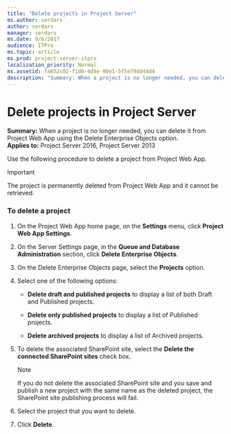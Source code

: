 ```yaml
---
title: "Delete projects in Project Server"
ms.author: serdars
author: serdars
manager: serdars
ms.date: 9/6/2017
audience: ITPro
ms.topic: article
ms.prod: project-server-itpro
localization_priority: Normal
ms.assetid: fa652c02-f1d0-4d4e-90e1-5f5e79dd44d4
description: "Summary: When a project is no longer needed, you can delete it from Project Web App using the Delete Enterprise Objects option."
---
```


# Delete projects in Project Server
 
 **Summary:** When a project is no longer needed, you can delete it from Project Web App using the Delete Enterprise Objects option.<br/>
**Applies to:** Project Server 2016, Project Server 2013
  
Use the following procedure to delete a project from Project Web App.
  
> [!IMPORTANT]
> The project is permanently deleted from Project Web App and it cannot be retrieved. 
  
### To delete a project

1. On the Project Web App home page, on the **Settings** menu, click **Project Web App Settings**.
    
2. On the Server Settings page, in the **Queue and Database Administration** section, click **Delete Enterprise Objects**.
    
3. On the Delete Enterprise Objects page, select the **Projects** option.
    
4. Select one of the following options:
    
   - **Delete draft and published projects** to display a list of both Draft and Published projects.
    
   - **Delete only published projects** to display a list of Published projects.
    
   - **Delete archived projects** to display a list of Archived projects.
    
5. To delete the associated SharePoint site, select the **Delete the connected SharePoint sites** check box.
    
    > [!NOTE]
    > If you do not delete the associated SharePoint site and you save and publish a new project with the same name as the deleted project, the SharePoint site publishing process will fail. 
  
6. Select the project that you want to delete.
    
7. Click **Delete**.
    

